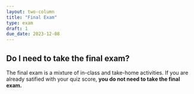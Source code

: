 ```yaml
---
layout: two-column
title: "Final Exam"
type: exam
draft: 1
due_date: 2023-12-08
---
```


## Do I need to take the final exam?
The final exam is a mixture of in-class and take-home activities. If you are already satified with your quiz score, **you do not need to take the final exam.**